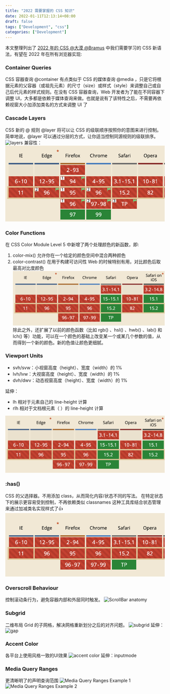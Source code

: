 ```yaml
---
title: "2022 需要掌握的 CSS 知识"
date: 2022-01-11T12:13:14+08:00
draft: false
tags: ["Development", "css"]
categories: ["Development"]
---
```


本文整理列出了 [2022 年的 CSS @大漠 @Bramus](https://juejin.cn/post/7048260643589193765) 中我们需要学习的 CSS 新语法，有望在 2022 年在所有浏览器实现:

### Container Queries
CSS 容器查询 @container 有点类似于 CSS 的媒体查询 @media ，只是它将根据元素的父容器（或祖先元素）的尺寸（size）或样式（style）来调整自己或自己后代元素的样式规则。在没有 CSS 容器查询，Web 开发者为了能在不同容器下调整 UI，大多都是依赖于媒体查询来做。也就是说有了该特性之后，不需要再依赖视窗大小加添加类名的方式来调整 UI 了

### Cascade Layers
CSS 新的 @ 规则 @layer 将可以让 CSS 的级联顺序按照你的意图来进行控制。简单地说，@layer 可以通过分层的方式，让你适当控制同源规则的级联排序。
![layers](https://p3-juejin.byteimg.com/tos-cn-i-k3u1fbpfcp/18863e64abb649849cb25cf33485f784~tplv-k3u1fbpfcp-watermark.awebp)
兼容性：
![img.png](./img.png)

### Color Functions
在 CSS Color Module Level 5 中新增了两个处理颜色的新函数，即:

1. color-mix() 允许你在一个给定的颜色空间中混合两种颜色
2. color-contrast() 在用于构建可访问性 Web 的时候特别有用，对比颜色后取最高对比度颜色
![img_1.png](img_1.png)
除此之外，还扩展了以前的颜色函数（比如 rgb() 、hsl() 、hwb() 、lab() 和 lch() 等）功能，可以在一个颜色的基础上改变某一个或某几个参数的值，从而得到一个新的颜色。新的色值让颜色更细腻。


### Viewport Units

- svh/svw：小视窗高度（height）、宽度（width）的 1%
- lvh/lvw：大视窗高度（height）、宽度（width）的 1%
- dvh/dwv：动态视窗高度（height）、宽度（width）的 1%

延伸：
- lh 相对于元素自己的 line-height 计算
- rlh 相对于文档根元素（<html> ）的 line-height 计算

![img_1.png](img_1.png)

### :has()

CSS 的父选择器。不用添加 class，从而简化内容/状态不同的写法。
在特定状态下的展示更容易受到控制，不再依赖类似 classnames 这种工具库结合状态管理来通过加减类名实现样式了👍
![img_2.png](img_2.png)

### Overscroll Behaviour

控制滚动条行为，避免容器内部和外层同时触发。
![ScrollBar anatomy](https://p3-juejin.byteimg.com/tos-cn-i-k3u1fbpfcp/892926cb96284f98af42dcb5ab0d5ec1~tplv-k3u1fbpfcp-watermark.awebp)

### Subgrid

二维布局 Grid 的子网格，解决网格重新划分之后的对齐问题。
![subgrid](https://p3-juejin.byteimg.com/tos-cn-i-k3u1fbpfcp/7d36be08f1944b668e99750e63c205fd~tplv-k3u1fbpfcp-watermark.awebp)
延伸：
![gap](https://p3-juejin.byteimg.com/tos-cn-i-k3u1fbpfcp/3f5d4dcd6d9a4923876a14925981c1c7~tplv-k3u1fbpfcp-watermark.awebp)

### Accent Color

各平台上使用风格一致的UI效果
![accent color](https://p3-juejin.byteimg.com/tos-cn-i-k3u1fbpfcp/fb4d47baada64adaaf38e62669f2b85c~tplv-k3u1fbpfcp-watermark.awebp)
延伸：inputmode


### Media Query Ranges
更清晰明了的声明查询范围
![Media Query Ranges Example 1](https://p3-juejin.byteimg.com/tos-cn-i-k3u1fbpfcp/7816a52b94ce44eeb0d6bc705bf2332f~tplv-k3u1fbpfcp-watermark.awebp)
![Media Query Ranges Example 2](https://p3-juejin.byteimg.com/tos-cn-i-k3u1fbpfcp/a26d03890473443ca2a526f0ae8599c7~tplv-k3u1fbpfcp-watermark.awebp)

